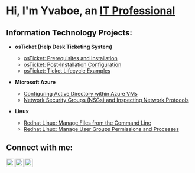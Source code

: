 <h1>Hi, I'm Yvaboe, an <a href="https://linkedin.com/in/Josh">IT Professional</a></h1>

<h2> Information Technology Projects:</h2>

- <b>osTicket (Help Desk Ticketing System)</b>
  - [osTicket: Prerequisites and Installation](https://github.com/YvaEm/osticket-prereqs)
  - [osTicket: Post-Installation Configuration](https://github.com/YvaEm/post-install-config)
  - [osTicket: Ticket Lifecycle Examples](https://github.com/YvaEm/ticket-lifecycle)
- <b>Microsoft Azure</b>
  - [Configuring Active Directory within Azure VMs](https://github.com/YvaEm/configure-ad)
  - [Network Security Groups (NSGs) and Inspecting Network Protocols](https://github.com/YvaEm/azure-network-protocols)

- <b>Linux</b>
  - [Redhat Linux: Manage Files from the Command Line](https://github.com/YvaEm/manage-files-from-command-line)
  - [Redhat Linux: Manage User Groups Permissions and Processes](https://github.com/YvaEm/manage-user-groups-permissions-processes)

<h2>Connect with me:</h2>

[<img align="left" alt="Josh | Twitter" width="22px" src="https://cdn.jsdelivr.net/npm/simple-icons@v3/icons/twitter.svg" />][twitter]
[<img align="left" alt="Josh | LinkedIn" width="22px" src="https://cdn.jsdelivr.net/npm/simple-icons@v3/icons/linkedin.svg" />][linkedin]
[<img align="left" alt="Josh | Instagram" width="22px" src="https://cdn.jsdelivr.net/npm/simple-icons@v3/icons/instagram.svg" />][instagram]

[twitter]: https://twitter.com/Josh
[instagram]: https://www.instagram.com/Josh
[linkedin]: https://linkedin.com/in/Josh
